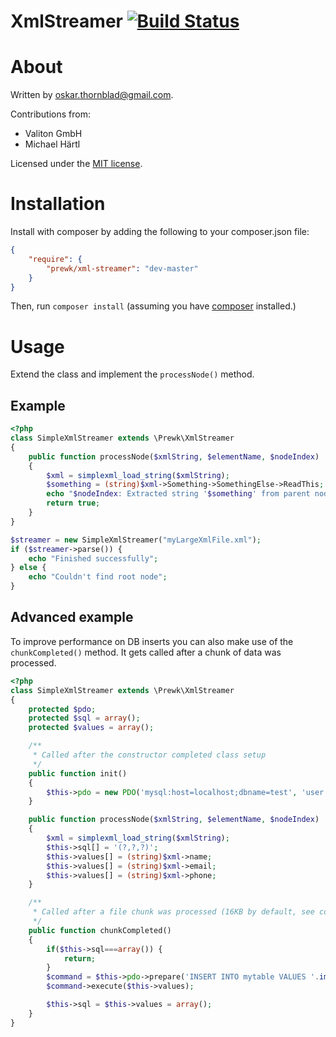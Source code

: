XmlStreamer [![Build Status](https://travis-ci.org/prewk/XmlStreamer.svg?branch=master)](https://travis-ci.org/prewk/XmlStreamer)
==========

# About

Written by oskar.thornblad@gmail.com.

Contributions from:

 * Valiton GmbH
 * Michael Härtl

Licensed under the [MIT license](http://opensource.org/licenses/MIT).

# Installation
Install with composer by adding the following to your composer.json file:

```json
{
    "require": {
        "prewk/xml-streamer": "dev-master"
    }
}
````

Then, run `composer install` (assuming you have [composer](https://getcomposer.org/) installed.)

# Usage

Extend the class and implement the `processNode()` method.

## Example


```php
<?php
class SimpleXmlStreamer extends \Prewk\XmlStreamer
{
    public function processNode($xmlString, $elementName, $nodeIndex)
    {
        $xml = simplexml_load_string($xmlString);
        $something = (string)$xml->Something->SomethingElse->ReadThis;
        echo "$nodeIndex: Extracted string '$something' from parent node '$elementName'\n";     
        return true;
    }
}

$streamer = new SimpleXmlStreamer("myLargeXmlFile.xml");
if ($streamer->parse()) {
    echo "Finished successfully";
} else {
    echo "Couldn't find root node";
}
```

## Advanced example

To improve performance on DB inserts you can also make use of the `chunkCompleted()` method.
It gets called after a chunk of data was processed.

```php
<?php
class SimpleXmlStreamer extends \Prewk\XmlStreamer
{
    protected $pdo;
    protected $sql = array();
    protected $values = array();

    /**
     * Called after the constructor completed class setup
     */
    public function init()
    {
        $this->pdo = new PDO('mysql:host=localhost;dbname=test', 'user','pass');
    }

    public function processNode($xmlString, $elementName, $nodeIndex)
    {
        $xml = simplexml_load_string($xmlString);
        $this->sql[] = '(?,?,?)';
        $this->values[] = (string)$xml->name;
        $this->values[] = (string)$xml->email;
        $this->values[] = (string)$xml->phone;
    }

    /**
     * Called after a file chunk was processed (16KB by default, see constructor)
     */
    public function chunkCompleted()
    {
        if($this->sql===array()) {
            return;
        }
        $command = $this->pdo->prepare('INSERT INTO mytable VALUES '.implode(',',$this->sql));
        $command->execute($this->values);

        $this->sql = $this->values = array();
    }
}
```

